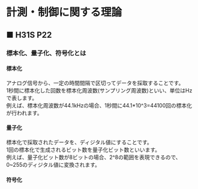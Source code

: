 # 計測・制御に関する理論
## ■ H31S P22
### 標本化、量子化、符号化とは
#### 標本化
アナログ信号から、一定の時間間隔で区切ってデータを採取することです。  
1秒間に標本化した回数を標本化周波数(サンプリング周波数)といい、単位はHzで表します。  
例えば、標本化周波数が44.1kHzの場合、1秒間に44.1\*10^3=44100回の標本化が行われます。
#### 量子化
標本化で採取されたデータを、ディジタル値にすることです。  
1回の標本化で生成されるビット数を量子化ビット数といいます。  
例えば、量子化ビット数が8ビットの場合、2^8の範囲を表現できるので、0\~255のディジタル値に変換されます。

#### 符号化
